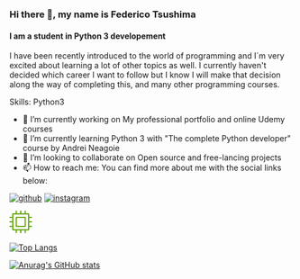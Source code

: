 ### Hi there 👋, my name is Federico Tsushima
#### I am a student in Python 3 developement
I have been recently introduced to the world of programming and I´m very excited about learning a lot of other topics as well. I currently haven't decided which career I want to follow but I know I will make that decision along the way of completing this, and many other programming courses.

Skills: Python3

- 🔭 I’m currently working on My professional portfolio and online Udemy courses 
- 🌱 I’m currently learning Python 3 with "The complete Python developer" course by Andrei Neagoie 
- 👯 I’m looking to collaborate on Open source and free-lancing projects 
- 📫 How to reach me: You can find more about me with the social links below: 


[<img src='https://cdn.jsdelivr.net/npm/simple-icons@3.0.1/icons/github.svg' alt='github' height='40'>](https://github.com/Fede6t)   [<img src='https://cdn.jsdelivr.net/npm/simple-icons@3.0.1/icons/instagram.svg' alt='instagram' height='40'>](https://www.instagram.com/fede6t/)

<a href='https://docs.github.com/en/developers'><img src='https://raw.githubusercontent.com/acervenky/animated-github-badges/master/assets/devbadge.gif' width='40' height='40'></a> 

[![Top Langs](https://github-readme-stats.vercel.app/api/top-langs/?username=Fede6t)](https://github.com/anuraghazra/github-readme-stats)

[![Anurag's GitHub stats](https://github-readme-stats.vercel.app/api?username=Fede6t)](https://github.com/anuraghazra/github-readme-stats)
